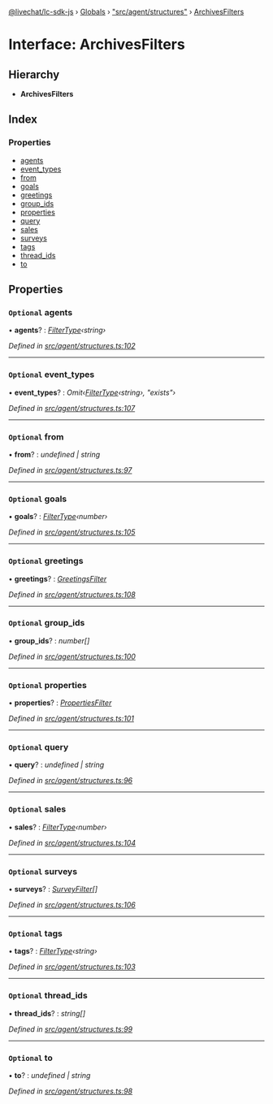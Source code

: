 [@livechat/lc-sdk-js](../README.md) › [Globals](../globals.md) › ["src/agent/structures"](../modules/_src_agent_structures_.md) › [ArchivesFilters](_src_agent_structures_.archivesfilters.md)

# Interface: ArchivesFilters

## Hierarchy

* **ArchivesFilters**

## Index

### Properties

* [agents](_src_agent_structures_.archivesfilters.md#optional-agents)
* [event_types](_src_agent_structures_.archivesfilters.md#optional-event_types)
* [from](_src_agent_structures_.archivesfilters.md#optional-from)
* [goals](_src_agent_structures_.archivesfilters.md#optional-goals)
* [greetings](_src_agent_structures_.archivesfilters.md#optional-greetings)
* [group_ids](_src_agent_structures_.archivesfilters.md#optional-group_ids)
* [properties](_src_agent_structures_.archivesfilters.md#optional-properties)
* [query](_src_agent_structures_.archivesfilters.md#optional-query)
* [sales](_src_agent_structures_.archivesfilters.md#optional-sales)
* [surveys](_src_agent_structures_.archivesfilters.md#optional-surveys)
* [tags](_src_agent_structures_.archivesfilters.md#optional-tags)
* [thread_ids](_src_agent_structures_.archivesfilters.md#optional-thread_ids)
* [to](_src_agent_structures_.archivesfilters.md#optional-to)

## Properties

### `Optional` agents

• **agents**? : *[FilterType](_src_agent_structures_.filtertype.md)‹string›*

*Defined in [src/agent/structures.ts:102](https://github.com/livechat/lc-sdk-js/blob/adb7bb1/src/agent/structures.ts#L102)*

___

### `Optional` event_types

• **event_types**? : *Omit‹[FilterType](_src_agent_structures_.filtertype.md)‹string›, "exists"›*

*Defined in [src/agent/structures.ts:107](https://github.com/livechat/lc-sdk-js/blob/adb7bb1/src/agent/structures.ts#L107)*

___

### `Optional` from

• **from**? : *undefined | string*

*Defined in [src/agent/structures.ts:97](https://github.com/livechat/lc-sdk-js/blob/adb7bb1/src/agent/structures.ts#L97)*

___

### `Optional` goals

• **goals**? : *[FilterType](_src_agent_structures_.filtertype.md)‹number›*

*Defined in [src/agent/structures.ts:105](https://github.com/livechat/lc-sdk-js/blob/adb7bb1/src/agent/structures.ts#L105)*

___

### `Optional` greetings

• **greetings**? : *[GreetingsFilter](_src_agent_structures_.greetingsfilter.md)*

*Defined in [src/agent/structures.ts:108](https://github.com/livechat/lc-sdk-js/blob/adb7bb1/src/agent/structures.ts#L108)*

___

### `Optional` group_ids

• **group_ids**? : *number[]*

*Defined in [src/agent/structures.ts:100](https://github.com/livechat/lc-sdk-js/blob/adb7bb1/src/agent/structures.ts#L100)*

___

### `Optional` properties

• **properties**? : *[PropertiesFilter](_src_agent_structures_.propertiesfilter.md)*

*Defined in [src/agent/structures.ts:101](https://github.com/livechat/lc-sdk-js/blob/adb7bb1/src/agent/structures.ts#L101)*

___

### `Optional` query

• **query**? : *undefined | string*

*Defined in [src/agent/structures.ts:96](https://github.com/livechat/lc-sdk-js/blob/adb7bb1/src/agent/structures.ts#L96)*

___

### `Optional` sales

• **sales**? : *[FilterType](_src_agent_structures_.filtertype.md)‹number›*

*Defined in [src/agent/structures.ts:104](https://github.com/livechat/lc-sdk-js/blob/adb7bb1/src/agent/structures.ts#L104)*

___

### `Optional` surveys

• **surveys**? : *[SurveyFilter](_src_agent_structures_.surveyfilter.md)[]*

*Defined in [src/agent/structures.ts:106](https://github.com/livechat/lc-sdk-js/blob/adb7bb1/src/agent/structures.ts#L106)*

___

### `Optional` tags

• **tags**? : *[FilterType](_src_agent_structures_.filtertype.md)‹string›*

*Defined in [src/agent/structures.ts:103](https://github.com/livechat/lc-sdk-js/blob/adb7bb1/src/agent/structures.ts#L103)*

___

### `Optional` thread_ids

• **thread_ids**? : *string[]*

*Defined in [src/agent/structures.ts:99](https://github.com/livechat/lc-sdk-js/blob/adb7bb1/src/agent/structures.ts#L99)*

___

### `Optional` to

• **to**? : *undefined | string*

*Defined in [src/agent/structures.ts:98](https://github.com/livechat/lc-sdk-js/blob/adb7bb1/src/agent/structures.ts#L98)*
